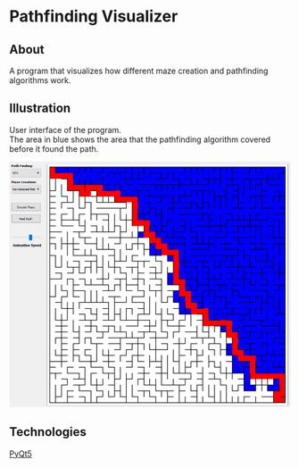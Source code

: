 # Pathfinding Visualizer

## About
A program that visualizes how different maze creation and 
pathfinding algorithms work.

## Illustration
User interface of the program. \
The area in blue shows the area that the pathfinding 
algorithm covered before it found the path.

![image](UI.PNG)

## Technologies

[PyQt5](https://pypi.org/project/PyQt5/)

